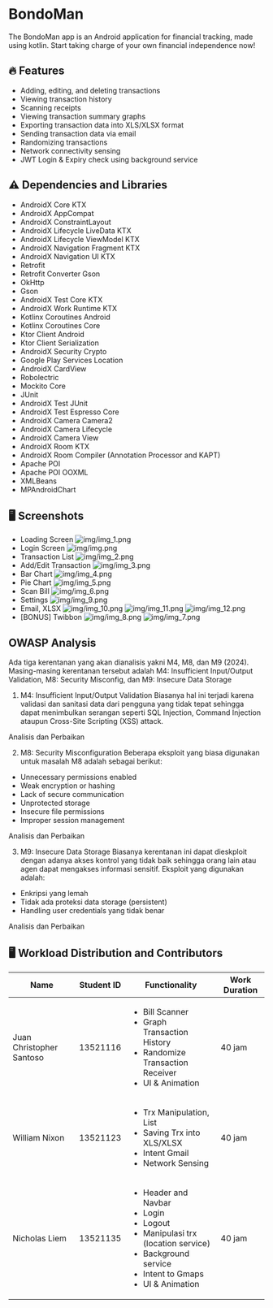 # BondoMan
The BondoMan app is an Android application for financial tracking, made using kotlin. Start taking charge of your own financial independence now!


## 🔥 Features
- Adding, editing, and deleting transactions
- Viewing transaction history
- Scanning receipts
- Viewing transaction summary graphs
- Exporting transaction data into XLS/XLSX format
- Sending transaction data via email
- Randomizing transactions
- Network connectivity sensing
- JWT Login & Expiry check using background service


## ⚠️ Dependencies and Libraries
- AndroidX Core KTX
- AndroidX AppCompat
- AndroidX ConstraintLayout
- AndroidX Lifecycle LiveData KTX
- AndroidX Lifecycle ViewModel KTX
- AndroidX Navigation Fragment KTX
- AndroidX Navigation UI KTX
- Retrofit
- Retrofit Converter Gson
- OkHttp
- Gson
- AndroidX Test Core KTX
- AndroidX Work Runtime KTX
- Kotlinx Coroutines Android
- Kotlinx Coroutines Core
- Ktor Client Android
- Ktor Client Serialization
- AndroidX Security Crypto
- Google Play Services Location
- AndroidX CardView
- Robolectric
- Mockito Core
- JUnit
- AndroidX Test JUnit
- AndroidX Test Espresso Core
- AndroidX Camera Camera2
- AndroidX Camera Lifecycle
- AndroidX Camera View
- AndroidX Room KTX
- AndroidX Room Compiler (Annotation Processor and KAPT)
- Apache POI
- Apache POI OOXML
- XMLBeans
- MPAndroidChart

## 🖥️ Screenshots
- Loading Screen
![img/img_1.png](img/img_1.png)
- Login Screen
![img/img.png](img/img.png)
- Transaction List
![img/img_2.png](img/img_2.png)
- Add/Edit Transaction
![img/img_3.png](img/img_3.png)
- Bar Chart
![img/img_4.png](img/img_4.png)
- Pie Chart
![img/img_5.png](img/img_5.png)
- Scan Bill
![img/img_6.png](img/img_6.png)
- Settings
![img/img_9.png](img/img_9.png)
- Email, XLSX
![img/img_10.png](img/img_10.png)
![img/img_11.png](img/img_11.png)
![img/img_12.png](img/img_12.png)
- [BONUS] Twibbon
![img/img_8.png](img/img_8.png)
![img/img_7.png](img/img_7.png)

## OWASP Analysis
Ada tiga kerentanan yang akan dianalisis yakni M4, M8, dan M9 (2024). Masing-masing kerentanan tersebut adalah M4: Insufficient Input/Output Validation, M8: Security Misconfig, dan M9: Insecure Data Storage

1. M4: Insufficient Input/Output Validation
Biasanya hal ini terjadi karena validasi dan sanitasi data dari pengguna yang tidak tepat sehingga dapat menimbulkan serangan seperti SQL Injection, Command Injection ataupun Cross-Site Scripting (XSS) attack.

Analisis dan Perbaikan

2. M8: Security Misconfiguration
Beberapa eksploit yang biasa digunakan untuk masalah M8 adalah sebagai berikut:
* Unnecessary permissions enabled
* Weak encryption or hashing
* Lack of secure communication
* Unprotected storage
* Insecure file permissions
* Improper session management

Analisis dan Perbaikan

3. M9: Insecure Data Storage
Biasanya kerentanan ini dapat dieskploit dengan adanya akses kontrol yang tidak baik sehingga orang lain atau agen dapat mengakses informasi sensitif. Eksploit yang digunakan adalah:
* Enkripsi yang lemah
* Tidak ada proteksi data storage (persistent)
* Handling user credentials yang tidak benar

Analisis dan Perbaikan

## 🖥️ **Workload Distribution and Contributors**
| Name                     | Student ID | Functionality | Work Duration |
|--------------------------|------------|---------------|-------|
| Juan Christopher Santoso | 13521116   | <ul> <li> Bill Scanner </li> <li> Graph Transaction History</li> <li> Randomize Transaction Receiver </li><li> UI & Animation </li>  </ul>              | 40 jam|
| William Nixon            | 13521123   | <ul>  <li> Trx Manipulation, List </li> <li> Saving Trx into XLS/XLSX </li> <li> Intent Gmail </li> <li> Network Sensing </li> </ul>             | 40 jam |
| Nicholas Liem            | 13521135   | <ul> <li> Header and Navbar </li> <li> Login </li> <li> Logout </li> <li> Manipulasi trx (location service) </li> <li> Background service </li> <li> Intent to Gmaps </li> <li> UI & Animation </li> </ul>            | 40 jam|
